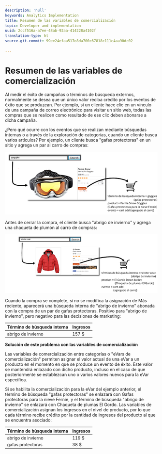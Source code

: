 ```yaml
---
description: 'null'
keywords: Analytics Implementation
title: Resumen de las variables de comercialización
topic: Developer and implementation
uuid: 2ccf516a-a7ee-48ab-92aa-414228a4102f
translation-type: ht
source-git-commit: 99ee24efaa517e8da700c67818c111c4aa90dc02

---
```



# Resumen de las variables de comercialización

Al medir el éxito de campañas o términos de búsqueda externos, normalmente se desea que un único valor reciba crédito por los eventos de éxito que se produzcan. Por ejemplo, si un cliente hace clic en un vínculo de una campaña de correo electrónico para visitar un sitio web, todas las compras que se realicen como resultado de ese clic deben abonarse a dicha campaña.

¿Pero qué ocurre con los eventos que se realizan mediante búsquedas internas o a través de la exploración de categorías, cuando un cliente busca varios artículos? Por ejemplo, un cliente busca &quot;gafas protectoras&quot; en un sitio y agrega un par al carro de compras:

![](assets/merch-example-goggles.png)

Antes de cerrar la compra, el cliente busca &quot;abrigo de invierno&quot; y agrega una chaqueta de plumón al carro de compras:

![](assets/merch-example-coat.png)

Cuando la compra se complete, si no se modifica la asignación de Más reciente, aparecerá una búsqueda interna de &quot;abrigo de invierno&quot; abonada con la compra de un par de gafas protectoras. Positivo para &quot;abrigo de invierno&quot;, pero negativo para las decisiones de marketing:

| Término de búsqueda interna | Ingresos |
|---|---|
| abrigo de invierno | 157 $ |

**Solución de este problema con las variables de comercialización**

Las variables de comercialización entre categorías o &quot;eVars de comercialización&quot; permiten asignar el valor actual de una eVar a un producto en el momento en que se produce un evento de éxito. Este valor se mantendrá enlazado con dicho producto, incluso en el caso de que posteriormente se establezcan uno o varios valores nuevos para la eVar específica.

Si se habilita la comercialización para la eVar del ejemplo anterior, el término de búsqueda &quot;gafas protectoras&quot; se enlazará con Gafas protectoras para la nieve Fernie, y el término de búsqueda &quot;abrigo de invierno&quot; se enlazará con Chaqueta de plumas El Gordo. Las variables de comercialización asignan los ingresos en el nivel de producto, por lo que cada término recibe crédito por la cantidad de ingresos del producto al que se encuentra asociado:

| Término de búsqueda interna | Ingresos |
|---|---|
| abrigo de invierno | 119 $ |
| gafas protectoras | 38 $ |

